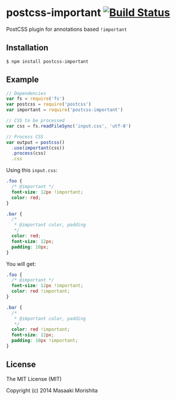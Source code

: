 # postcss-important [![Build Status](https://travis-ci.org/morishitter/postcss-important.svg)](https://travis-ci.org/morishitter/postcss-important)

PostCSS plugin for annotations based `!important`

## Installation

```shell
$ npm install postcss-important
```

## Example

```js
// Dependencies
var fs = require('fs')
var postcss = require('postcss')
var important = require('postcss-important')

// CSS to be processed
var css = fs.readFileSync('input.css', 'utf-8')

// Process CSS
var output = postcss()
  .use(important(css))
  .process(css)
  .css
```

Using this `input.css`:

```css
.foo {
  /* @important */
  font-size: 12px !important;
  color: red;
}

.bar {
  /*
   * @important color, padding
   */
  color: red;
  font-size: 12px;
  padding: 10px;
}
```

You will get:

```css
.foo {
  /* @important */
  font-size: 12px !important;
  color: red !important;
}

.bar {
  /*
   * @important color, padding
   */
  color: red !important;
  font-size: 12px;
  padding: 10px !important;
}
```

## License

The MIT License (MIT)

Copyright (c) 2014 Masaaki Morishita
